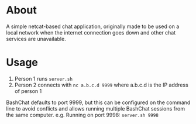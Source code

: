 # About
A simple netcat-based chat application, originally made to be used on a local network when the internet connection goes down and other chat services are unavailable.

# Usage
1. Person 1 runs `server.sh`
2. Person 2 connects with `nc a.b.c.d 9999` where a.b.c.d is the IP address of person 1

BashChat defaults to port 9999, but this can be configured on the command line to avoid conflicts and allows running multiple BashChat sessions from the same computer. e.g. Running on port 9998: `server.sh 9998`
